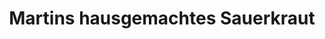 ---
title: "Martins hausgemachtes Sauerkraut"
url: /eibenstock/martins-hausgemachtes-sauerkraut/
shop: Lebensmittel
---